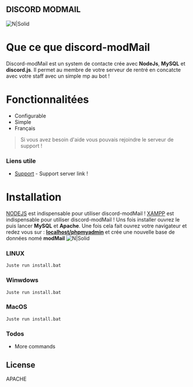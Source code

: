 ## **DISCORD MODMAIL**

![N|Solid](https://cdn.discordapp.com/attachments/718768232923660319/718768287315656824/dModMail.png)

# Que ce que discord-modMail
Discord-modMail est un system de contacte crée avec **NodeJs**, **MySQL** et **discord.js**. Il permet au membre de votre serveur de rentré en concatcte avec votre staff avec un simple mp au bot !

# Fonctionnalitées

  - Configurable
  - Simple
  - Français

> Si vous avez besoin d'aide vous pouvais rejoindre le serveur de support !

### Liens utile

* [Support](https://discord.gg/EbQNmTC) - Support server link !


# __Installation__


[NODEJS](https://nodejs.org/en/download/) est indispensable pour utiliser discord-modMail !
[XAMPP](https://www.apachefriends.org/fr/index.html) est indispensable pour utiliser discord-modMail ! Uns fois installer ouvrez le puis lancer **MySQL** et **Apache**. Une fois cela fait ouvrez votre navigateur et redez vous sur : **[localhost/phpmyadmin](http://localhost/phpmyadmin)** et crée une nouvelle base de données nomé **modMail**
![N|Solid](https://gyazo.com/8fbbcc91085538e73b52fbfee114bec4.gif)


### LINUX
```
Juste run install.bat
```

### Winwdows
```
Juste run install.bat
```


### MacOS
```
Juste run install.bat
```

### Todos
 - More commands

License
----

APACHE

